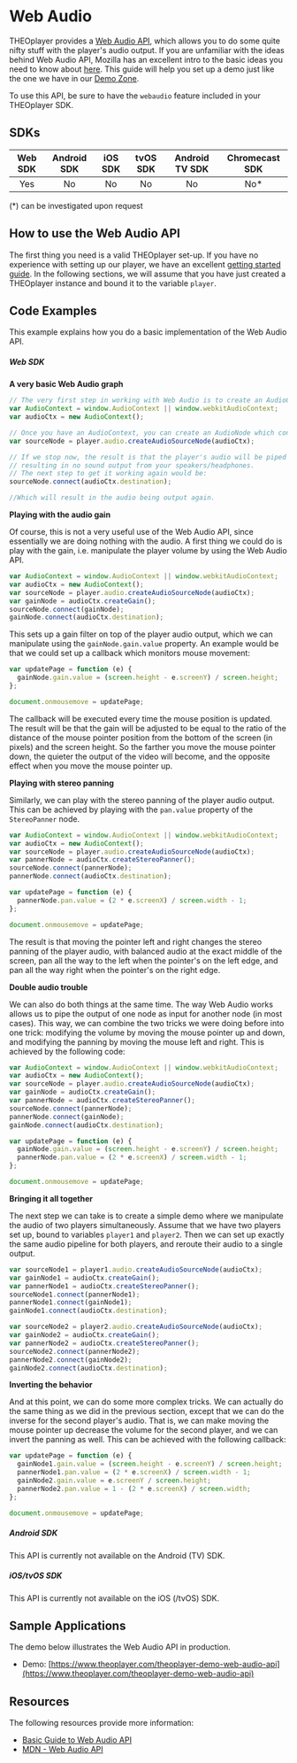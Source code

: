 # Web Audio

THEOplayer provides a [Web Audio API](https://developer.mozilla.org/en-US/docs/Web/API/Web_Audio_API), which allows you to do some quite nifty stuff with the player's audio output. If you are unfamiliar with the ideas behind Web Audio API, Mozilla has an excellent intro to the basic ideas you need to know about [here](https://developer.mozilla.org/en-US/docs/Web/API/Web_Audio_API/Basic_concepts_behind_Web_Audio_API). This guide will help you set up a demo just like the one we have in our [Demo Zone](https://demo.theoplayer.com/web-audio-api).

To use this API, be sure to have the `webaudio` feature included in your THEOplayer SDK.

## SDKs

| Web SDK | Android SDK | iOS SDK | tvOS SDK | Android TV SDK | Chromecast SDK |
| :-----: | :---------: | :-----: | :------: | :------------: | :------------: |
|   Yes   |     No      |   No    |    No    |       No       |      No\*      |

(\*) can be investigated upon request

## How to use the Web Audio API

The first thing you need is a valid THEOplayer set-up. If you have no experience with setting up our player, we have an excellent [getting started guide](../../getting-started/01-sdks/01-web/00-getting-started.mdx). In the following sections, we will assume that you have just created a THEOplayer instance and bound it to the variable `player`.

## Code Examples

This example explains how you do a basic implementation of the Web Audio API.

##### Web SDK

**A very basic Web Audio graph**

```js
// The very first step in working with Web Audio is to create an AudioContext. This can be achieved as follows:
var AudioContext = window.AudioContext || window.webkitAudioContext;
var audioCtx = new AudioContext();

// Once you have an AudioContext, you can create an AudioNode which contains the player's audio output:
var sourceNode = player.audio.createAudioSourceNode(audioCtx);

// If we stop now, the result is that the player's audio will be piped into the graph, but will not be connected to any outputs,
// resulting in no sound output from your speakers/headphones.
// The next step to get it working again would be:
sourceNode.connect(audioCtx.destination);

//Which will result in the audio being output again.
```

**Playing with the audio gain**

Of course, this is not a very useful use of the Web Audio API, since essentially we are doing nothing with the audio. A first thing we could do is play with the gain, i.e. manipulate the player volume by using the Web Audio API.

```js
var AudioContext = window.AudioContext || window.webkitAudioContext;
var audioCtx = new AudioContext();
var sourceNode = player.audio.createAudioSourceNode(audioCtx);
var gainNode = audioCtx.createGain();
sourceNode.connect(gainNode);
gainNode.connect(audioCtx.destination);
```

This sets up a gain filter on top of the player audio output, which we can manipulate using the `gainNode.gain.value` property. An example would be that we could set up a callback which monitors mouse movement:

```js
var updatePage = function (e) {
  gainNode.gain.value = (screen.height - e.screenY) / screen.height;
};

document.onmousemove = updatePage;
```

The callback will be executed every time the mouse position is updated. The result will be that the gain will be adjusted to be equal to the ratio of the distance of the mouse pointer position from the bottom of the screen (in pixels) and the screen height. So the farther you move the mouse pointer down, the quieter the output of the video will become, and the opposite effect when you move the mouse pointer up.

**Playing with stereo panning**

Similarly, we can play with the stereo panning of the player audio output. This can be achieved by playing with the `pan.value` property of the `StereoPanner` node.

```js
var AudioContext = window.AudioContext || window.webkitAudioContext;
var audioCtx = new AudioContext();
var sourceNode = player.audio.createAudioSourceNode(audioCtx);
var pannerNode = audioCtx.createStereoPanner();
sourceNode.connect(pannerNode);
pannerNode.connect(audioCtx.destination);

var updatePage = function (e) {
  pannerNode.pan.value = (2 * e.screenX) / screen.width - 1;
};

document.onmousemove = updatePage;
```

The result is that moving the pointer left and right changes the stereo panning of the player audio, with balanced audio at the exact middle of the screen, pan all the way to the left when the pointer's on the left edge, and pan all the way right when the pointer's on the right edge.

**Double audio trouble**

We can also do both things at the same time. The way Web Audio works allows us to pipe the output of one node as input for another node (in most cases). This way, we can combine the two tricks we were doing before into one trick: modifying the volume by moving the mouse pointer up and down, and modifying the panning by moving the mouse left and right. This is achieved by the following code:

```js
var AudioContext = window.AudioContext || window.webkitAudioContext;
var audioCtx = new AudioContext();
var sourceNode = player.audio.createAudioSourceNode(audioCtx);
var gainNode = audioCtx.createGain();
var pannerNode = audioCtx.createStereoPanner();
sourceNode.connect(pannerNode);
pannerNode.connect(gainNode);
gainNode.connect(audioCtx.destination);

var updatePage = function (e) {
  gainNode.gain.value = (screen.height - e.screenY) / screen.height;
  pannerNode.pan.value = (2 * e.screenX) / screen.width - 1;
};

document.onmousemove = updatePage;
```

**Bringing it all together**

The next step we can take is to create a simple demo where we manipulate the audio of two players simultaneously. Assume that we have two players set up, bound to variables `player1` and `player2`. Then we can set up exactly the same audio pipeline for both players, and reroute their audio to a single output.

```js
var sourceNode1 = player1.audio.createAudioSourceNode(audioCtx);
var gainNode1 = audioCtx.createGain();
var pannerNode1 = audioCtx.createStereoPanner();
sourceNode1.connect(pannerNode1);
pannerNode1.connect(gainNode1);
gainNode1.connect(audioCtx.destination);

var sourceNode2 = player2.audio.createAudioSourceNode(audioCtx);
var gainNode2 = audioCtx.createGain();
var pannerNode2 = audioCtx.createStereoPanner();
sourceNode2.connect(pannerNode2);
pannerNode2.connect(gainNode2);
gainNode2.connect(audioCtx.destination);
```

**Inverting the behavior**

And at this point, we can do some more complex tricks. We can actually do the same thing as we did in the previous section, except that we can do the inverse for the second player's audio. That is, we can make moving the mouse pointer up decrease the volume for the second player, and we can invert the panning as well. This can be achieved with the following callback:

```js
var updatePage = function (e) {
  gainNode1.gain.value = (screen.height - e.screenY) / screen.height;
  pannerNode1.pan.value = (2 * e.screenX) / screen.width - 1;
  gainNode2.gain.value = e.screenY / screen.height;
  pannerNode2.pan.value = 1 - (2 * e.screenX) / screen.width;
};

document.onmousemove = updatePage;
```

##### Android SDK

This API is currently not available on the Android (TV) SDK.

##### iOS/tvOS SDK

This API is currently not available on the iOS (/tvOS) SDK.

## Sample Applications

The demo below illustrates the Web Audio API in production.

- Demo: [https://www.theoplayer.com/theoplayer-demo-web-audio-api](https://www.theoplayer.com/theoplayer-demo-web-audio-api)

## Resources

The following resources provide more information:

- [Basic Guide to Web Audio API](../../knowledge-base/03-playback/05-basic-guide-web-audio-api.md)
- [MDN - Web Audio API](https://developer.mozilla.org/en-US/docs/Web/API/Web_Audio_API)